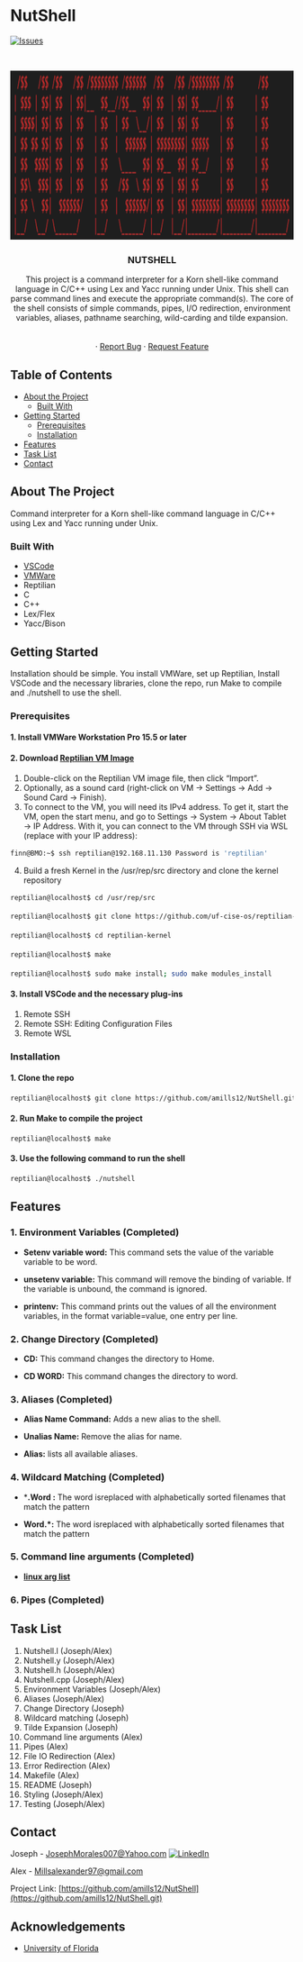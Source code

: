 # NutShell
[![Issues][issues-shield]][issues-url]





<!-- PROJECT LOGO -->
<br />
<p align="center">
  <a href="https://github.com/amills12/NutShell.gitn">
    <img src="READMEIMG/Logo.png" alt="Logo" width="1000" height="300">
  </a>
   <h3 align="center">NUTSHELL</h3>
  <p align="center">
This project is a command interpreter for a Korn shell-like command language in C/C++
using Lex and Yacc running under Unix. This shell can parse command lines and execute the
appropriate command(s). The core of the shell consists of simple commands, pipes, I/O redirection,
environment variables, aliases, pathname searching, wild-carding and tilde expansion.
    <br />
    <br />
    <br />
    ·
    <a href="https://github.com/amills12/NutShell/issues">Report Bug</a>
    ·
    <a href="https://github.com/amills12/NutShell/issues">Request Feature</a>
  </p>
</p>



<!-- TABLE OF CONTENTS -->
## Table of Contents

* [About the Project](#about-the-project)
  * [Built With](#built-with)
* [Getting Started](#getting-started)
  * [Prerequisites](#prerequisites)
  * [Installation](#installation)
* [Features](#features)
* [Task List](#task-list)
* [Contact](#contact)


<!-- ABOUT THE PROJECT --> 
## About The Project

Command interpreter for a Korn shell-like command language in C/C++
using Lex and Yacc running under Unix.

### Built With
* [VSCode](https://code.visualstudio.com/)
* [VMWare](https://www.vmware.com/)
* Reptilian
* C
* C++
* Lex/Flex
* Yacc/Bison




<!-- GETTING STARTED -->
## Getting Started

Installation should be simple. You install VMWare, set up Reptilian, Install VSCode and the necessary libraries, clone the repo, run Make to compile and ./nutshell to use the shell. 

### Prerequisites
#### 1. Install VMWare Workstation Pro 15.5 or later

#### 2. Download [Reptilian VM Image](www.cise.ufl.edu/research/reptilian/downloads/Reptilian-latest.ova)
  1) Double-click on the Reptilian VM image file, then click “Import”.
  2) Optionally, as a sound card (right-click on VM → Settings → Add → Sound Card → Finish).
  3) To connect to the VM, you will need its IPv4 address. To get it, start the VM, open
  the start menu, and go to Settings → System → About Tablet → IP Address. With it,
  you can connect to the VM through SSH via WSL (replace with your IP address):
  
  ```sh
  finn@BMO:~$ ssh reptilian@192.168.11.130 Password is 'reptilian'
  ```
  
  4) Build a fresh Kernel in the /usr/rep/src directory and clone the kernel repository
  ```sh
  reptilian@localhost$ cd /usr/rep/src
  
  reptilian@localhost$ git clone https://github.com/uf-cise-os/reptilian-kernel.git
  
  reptilian@localhost$ cd reptilian-kernel
  
  reptilian@localhost$ make
  
  reptilian@localhost$ sudo make install; sudo make modules_install
  ```
#### 3. Install VSCode and the necessary plug-ins
  1) Remote SSH
  2) Remote SSH: Editing Configuration Files
  3) Remote WSL


<!-- Installation -->
### Installation

#### 1. Clone the repo
```sh
reptilian@localhost$ git clone https://github.com/amills12/NutShell.git
```
#### 2. Run Make to compile the project
```
reptilian@localhost$ make
```
#### 3. Use the following command to run the shell
```sh
reptilian@localhost$ ./nutshell        
```

<!-- Features -->
## Features
### 1. Environment Variables (Completed)
  - **Setenv variable word:** This command sets the value of the variable variable to be word. 
  
  - **unsetenv variable:** This command will remove the binding of variable. If the variable is
    unbound, the command is ignored.

  - **printenv:** This command prints out the values of all the environment variables, in the format
    variable=value, one entry per line.
  
### 2. Change Directory (Completed)
  - **CD:**  This command changes the directory to Home.
  
  - **CD WORD:**  This command changes the directory to word.
  
### 3. Aliases (Completed)
  - **Alias Name Command:**  Adds a new alias to the shell.
  
  - **Unalias Name:**   Remove the alias for name.
  
  - **Alias:**  lists all available aliases.
  
### 4. Wildcard Matching (Completed)
  - ***.Word :**  The word isreplaced with alphabetically sorted filenames that match the pattern

  - **Word.*:**  The word isreplaced with alphabetically sorted filenames that match the pattern

### 5. Command line arguments (Completed)
  - **[linux arg list](https://ss64.com/bash/)**
 
### 6. Pipes (Completed)

<!-- Task List -->
## Task List
1. Nutshell.l (Joseph/Alex)
2. Nutshell.y (Joseph/Alex)
3. Nutshell.h (Joseph/Alex)
4. Nutshell.cpp (Joseph/Alex)
5. Environment Variables (Joseph/Alex)
6. Aliases (Joseph/Alex)
7. Change Directory (Joseph)
8. Wildcard matching (Joseph)
9. Tilde Expansion (Joseph)
10. Command line arguments (Alex)
11. Pipes (Alex)
12. File IO Redirection (Alex)
13. Error Redirection (Alex)
14. Makefile (Alex)
15. README (Joseph)
16. Styling (Joseph/Alex)
17. Testing (Joseph/Alex)

<!-- CONTACT -->
## Contact

Joseph - JosephMorales007@Yahoo.com
[![LinkedIn][linkedin-shield]][linkedin-url-joseph]

Alex -  Millsalexander97@gmail.com



Project Link: [https://github.com/amills12/NutShell](https://github.com/amills12/NutShell.git)



<!-- ACKNOWLEDGEMENTS -->
## Acknowledgements
* [University of Florida](https://www.ufl.edu/)




<!-- MARKDOWN LINKS & IMAGES -->
<!-- https://www.markdownguide.org/basic-syntax/#reference-style-links -->
[linkedin-shield]: https://img.shields.io/badge/-LinkedIn-black.svg?style=flat-square&logo=linkedin&colorB=555
[linkedin-url-joseph]: https://www.linkedin.com/in/josephmorales007/

[issues-shield]: https://img.shields.io/github/issues/amills12/NutShell/issues.svg?style=flat-square
[issues-url]: https://github.com/amills12/NutShell/issues
[product-screenshot]: images/screenshot.png
